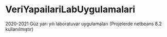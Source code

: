 # VeriYapailariLabUygulamalari
2020-2021 Güz yarı yılı laboratuvar uygulamaları
(Projelerde netbeans 8.2 kullanılmıştır)
